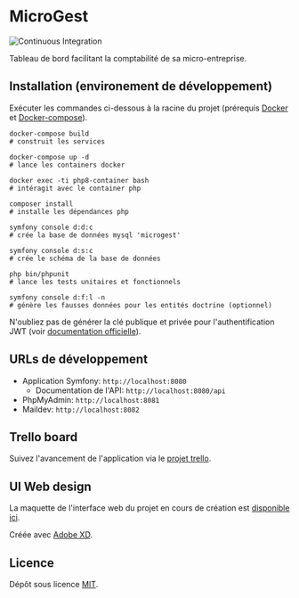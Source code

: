 # MicroGest
![Continuous Integration](https://github.com/Warziik/microgest/workflows/Continuous%20Integration/badge.svg?branch=master)

Tableau de bord facilitant la comptabilité de sa micro-entreprise.

## Installation (environement de développement)
Exécuter les commandes ci-dessous à la racine du projet (prérequis [Docker](https://www.docker.com/) et [Docker-compose](https://docs.docker.com/compose/install/)).
```
docker-compose build
# construit les services

docker-compose up -d
# lance les containers docker

docker exec -ti php8-container bash
# intéragit avec le container php

composer install
# installe les dépendances php

symfony console d:d:c
# crée la base de données mysql 'microgest'

symfony console d:s:c
# crée le schéma de la base de données

php bin/phpunit
# lance les tests unitaires et fonctionnels

symfony console d:f:l -n
# génère les fausses données pour les entités doctrine (optionnel)
```
N'oubliez pas de générer la clé publique et privée pour l'authentification JWT (voir [documentation officielle](https://github.com/lexik/LexikJWTAuthenticationBundle/blob/master/Resources/doc/index.md)).

## URLs de développement
* Application Symfony: `http://localhost:8080`
    * Documentation de l'API: `http://localhost:8080/api`
* PhpMyAdmin: `http://localhost:8081`
* Maildev: `http://localhost:8082`

## Trello board
Suivez l'avancement de l'application via le [projet trello](https://trello.com/b/EHAWSKCo).

## UI Web design
La maquette de l'interface web du projet en cours de création est [disponible ici](https://xd.adobe.com/view/2ec8201a-51b3-43f7-97d2-a955c6f965d2-7b9b/?fullscreen).

Créée avec [Adobe XD](https://www.adobe.com/fr/products/xd.html).

## Licence
Dépôt sous licence [MIT](https://choosealicense.com/licenses/mit/).